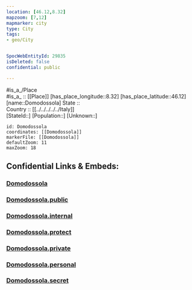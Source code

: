 ```yaml
---
location: [46.12,8.32] 
mapzoom: [7,12] 
mapmarker: city 
type: City
tags:
- geo/City


SpocWebEntityId: 29835
isDeleted: false
confidential: public

---
```

#is_a_/Place  
#is_a_ :: [[Place]] 
[has_place_longitude::8.32] 
[has_place_latitude::46.12] 
[name::Domodossola] 
State ::  
Country :: [[../../../../../Italy]]  
[StateId::] 
[Population::] 
[Unknown::] 


```leaflet
id: Domodossola
coordinates: [[Domodossola]] 
markerFile: [[Domodossola]] 
defaultZoom: 11 
maxZoom: 18
```


## Confidential Links & Embeds: 

### [Domodossola](/_Standards/Earth/Continent/Europe/Europe~South/Italy/regions~Italy/Piedmont/Verbano-Cusio-Ossola/City/Domodossola.md) 

### [Domodossola.public](/_public/Earth/Continent/Europe/Europe~South/Italy/regions~Italy/Piedmont/Verbano-Cusio-Ossola/City/Domodossola.public.md) 

### [Domodossola.internal](/_internal/Earth/Continent/Europe/Europe~South/Italy/regions~Italy/Piedmont/Verbano-Cusio-Ossola/City/Domodossola.internal.md) 

### [Domodossola.protect](/_protect/Earth/Continent/Europe/Europe~South/Italy/regions~Italy/Piedmont/Verbano-Cusio-Ossola/City/Domodossola.protect.md) 

### [Domodossola.private](/_private/Earth/Continent/Europe/Europe~South/Italy/regions~Italy/Piedmont/Verbano-Cusio-Ossola/City/Domodossola.private.md) 

### [Domodossola.personal](/_personal/Earth/Continent/Europe/Europe~South/Italy/regions~Italy/Piedmont/Verbano-Cusio-Ossola/City/Domodossola.personal.md) 

### [Domodossola.secret](/_secret/Earth/Continent/Europe/Europe~South/Italy/regions~Italy/Piedmont/Verbano-Cusio-Ossola/City/Domodossola.secret.md)

